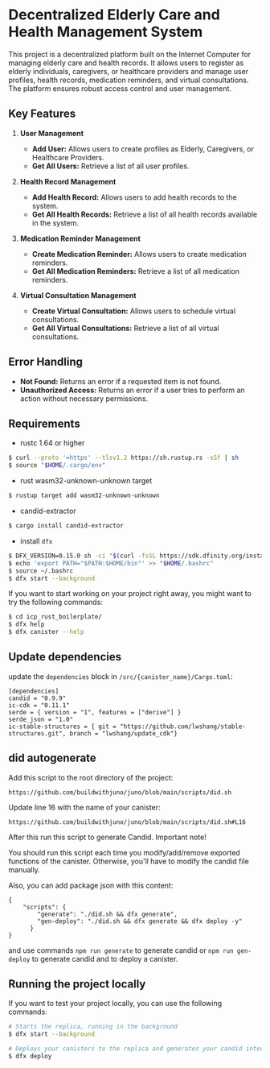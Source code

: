# Decentralized Elderly Care and Health Management System

This project is a decentralized platform built on the Internet Computer for managing elderly care and health records. It allows users to register as elderly individuals, caregivers, or healthcare providers and manage user profiles, health records, medication reminders, and virtual consultations. The platform ensures robust access control and user management.

## Key Features

1. **User Management**
   - **Add User:** Allows users to create profiles as Elderly, Caregivers, or Healthcare Providers.
   - **Get All Users:** Retrieve a list of all user profiles.

2. **Health Record Management**
   - **Add Health Record:** Allows users to add health records to the system.
   - **Get All Health Records:** Retrieve a list of all health records available in the system.

3. **Medication Reminder Management**
   - **Create Medication Reminder:** Allows users to create medication reminders.
   - **Get All Medication Reminders:** Retrieve a list of all medication reminders.

4. **Virtual Consultation Management**
   - **Create Virtual Consultation:** Allows users to schedule virtual consultations.
   - **Get All Virtual Consultations:** Retrieve a list of all virtual consultations.

## Error Handling
   - **Not Found:** Returns an error if a requested item is not found.
   - **Unauthorized Access:** Returns an error if a user tries to perform an action without necessary permissions.


## Requirements
* rustc 1.64 or higher
```bash
$ curl --proto '=https' --tlsv1.2 https://sh.rustup.rs -sSf | sh
$ source "$HOME/.cargo/env"
```
* rust wasm32-unknown-unknown target
```bash
$ rustup target add wasm32-unknown-unknown
```
* candid-extractor
```bash
$ cargo install candid-extractor
```
* install `dfx`
```bash
$ DFX_VERSION=0.15.0 sh -ci "$(curl -fsSL https://sdk.dfinity.org/install.sh)"
$ echo 'export PATH="$PATH:$HOME/bin"' >> "$HOME/.bashrc"
$ source ~/.bashrc
$ dfx start --background
```

If you want to start working on your project right away, you might want to try the following commands:

```bash
$ cd icp_rust_boilerplate/
$ dfx help
$ dfx canister --help
```

## Update dependencies

update the `dependencies` block in `/src/{canister_name}/Cargo.toml`:
```
[dependencies]
candid = "0.9.9"
ic-cdk = "0.11.1"
serde = { version = "1", features = ["derive"] }
serde_json = "1.0"
ic-stable-structures = { git = "https://github.com/lwshang/stable-structures.git", branch = "lwshang/update_cdk"}
```

## did autogenerate

Add this script to the root directory of the project:
```
https://github.com/buildwithjuno/juno/blob/main/scripts/did.sh
```

Update line 16 with the name of your canister:
```
https://github.com/buildwithjuno/juno/blob/main/scripts/did.sh#L16
```

After this run this script to generate Candid.
Important note!

You should run this script each time you modify/add/remove exported functions of the canister.
Otherwise, you'll have to modify the candid file manually.

Also, you can add package json with this content:
```
{
    "scripts": {
        "generate": "./did.sh && dfx generate",
        "gen-deploy": "./did.sh && dfx generate && dfx deploy -y"
      }
}
```

and use commands `npm run generate` to generate candid or `npm run gen-deploy` to generate candid and to deploy a canister.

## Running the project locally

If you want to test your project locally, you can use the following commands:

```bash
# Starts the replica, running in the background
$ dfx start --background

# Deploys your canisters to the replica and generates your candid interface
$ dfx deploy
```